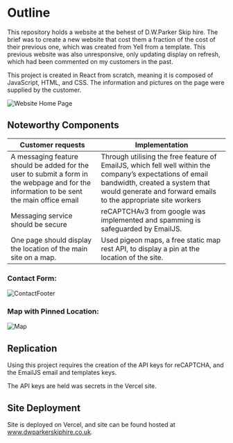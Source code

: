 # Outline
This repository holds a website at the behest of D.W.Parker Skip hire. The brief was to create a new website that cost them a fraction of the cost of their previous one, which was created from Yell from a template. This previous website was also unresponsive, only updating display on refresh, which had been commented on my customers in the past.

This project is created in React from scratch, meaning it is composed of JavaScript, HTML, and CSS. The information and pictures on the page were supplied by the customer.

![Website Home Page](https://user-images.githubusercontent.com/60265517/206943350-1590c6da-1641-4064-9095-1a655dd39aea.png)

## Noteworthy Components

Customer requests | Implementation |
------------------|-------------------|
A messaging feature should be added for the user to submit a form in the webpage and for the information to be sent the main office email | Through utilising the free feature of EmailJS, which fell well within the company’s expectations of email bandwidth, created a system that would generate and forward emails to the appropriate site workers |
Messaging service should be secure | reCAPTCHAv3 from google was implemented and spamming is safeguarded by EmailJS.|
One page should display the location of the main site on a map. | Used pigeon maps, a free static map rest API, to display a pin at the location of the site. |

### Contact Form:
![ContactFooter](https://user-images.githubusercontent.com/60265517/206943357-7c2fe55d-f622-4057-8948-9475cb050d4b.png)

### Map with Pinned Location:
![Map](https://user-images.githubusercontent.com/60265517/206943363-f6d3103b-6452-4a28-9912-3869b2160933.png)

## Replication
Using this project requires the creation of the API keys for reCAPTCHA, and the EmailJS email and templates keys.

The API keys are held was secrets in the Vercel site.

## Site Deployment
Site is deployed on Vercel, and site can be found hosted at www.dwparkerskiphire.co.uk.
